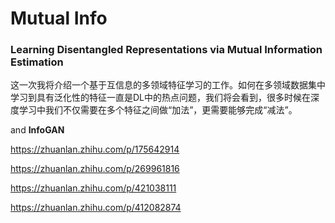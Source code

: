 # Mutual Info

### Learning Disentangled Representations via Mutual Information Estimation

这一次我将介绍一个基于互信息的多领域特征学习的工作。如何在多领域数据集中学习到具有泛化性的特征一直是DL中的热点问题，我们将会看到，很多时候在深度学习中我们不仅需要在多个特征之间做“加法”，更需要能够完成“减法”。

and **InfoGAN**



https://zhuanlan.zhihu.com/p/175642914

https://zhuanlan.zhihu.com/p/269961816

https://zhuanlan.zhihu.com/p/421038111

https://zhuanlan.zhihu.com/p/412082874



